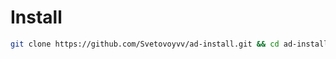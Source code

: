 # Install

```bash
git clone https://github.com/Svetovoyvv/ad-install.git && cd ad-install && bash ./create_users.sh
```